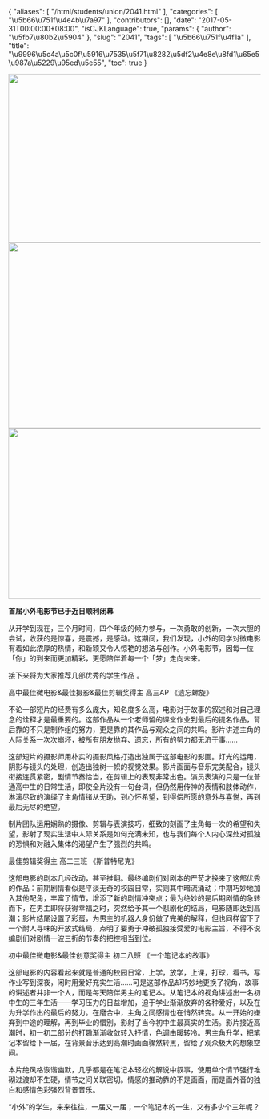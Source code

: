 {
    "aliases": [
        "/html/students/union/2041.html"
    ],
    "categories": [
        "\u5b66\u751f\u4e4b\u7a97"
    ],
    "contributors": [],
    "date": "2017-05-31T00:00:00+08:00",
    "isCJKLanguage": true,
    "params": {
        "author": "\u5fb7\u80b2\u5904"
    },
    "slug": "2041",
    "tags": [
        "\u5b66\u751f\u4f1a"
    ],
    "title": "\u9996\u5c4a\u5c0f\u5916\u7535\u5f71\u8282\u5df2\u4e8e\u8fd1\u65e5\u987a\u5229\u95ed\u5e55",
    "toc": true
}


<img
    src="https://cdn.tfls.online/mirror/full/07acb43d1eb9f09fca5dd8de673ac43bfe2ca9b7.jpg"
    style="display:block;margin-left:auto;margin-right:auto;"
    decoding="async"
    fetchpriority="auto"
    loading="lazy"
    height="336"
    width="600"
/>
<img
    src="https://cdn.tfls.online/mirror/full/000f47d766578faf8a497c49adb570122d95e07e.jpg"
    style="display:block;margin-left:auto;margin-right:auto;"
    decoding="async"
    fetchpriority="auto"
    loading="lazy"
    height="370"
    width="600"
/>
<img
    src="https://cdn.tfls.online/mirror/full/d5b24eb0ab13350516a7ea8de9de0b3edd19a0e7.jpg"
    style="display:block;margin-left:auto;margin-right:auto;"
    decoding="async"
    fetchpriority="auto"
    loading="lazy"
    height="340"
    width="600"
/>







**首届小外电影节已于近日顺利闭幕**




从开学到现在，三个月时间，四个年级的倾力参与，一次勇敢的创新，一次大胆的尝试，收获的是惊喜，是震撼，是感动。这期间，我们发现，小外的同学对微电影有着如此浓厚的热情，和新颖又令人惊艳的想法与创作。小外电影节，因每一位「你」的到来而更加精彩，更愿陪伴着每一个「梦」走向未来。









接下来将为大家推荐几部优秀的学生作品 。









高中最佳微电影&最佳摄影&最佳剪辑奖得主 高三AP 《遗忘螺旋》




不论一部短片的经费有多么庞大，知名度多么高，电影对于故事的叙述和对自己理念的诠释才是最重要的。这部作品从一个老师留的课堂作业到最后的提名作品，背后靠的不只是制作组的努力，更是靠的其作品与观众之间的共鸣。影片讲述主角的人际关系一次次崩坏，被所有朋友抛弃、遗忘，所有的努力都无济于事……




这部短片的摄影师用朴实的摄影风格打造出独属于这部电影的影画。灯光的运用，阴影与镜头的处理，创造出独树一帜的视觉效果。影片画面与音乐完美配合，镜头衔接连贯紧密，剧情节奏恰当，在剪辑上的表现非常出色。演员表演的只是一位普通高中生的日常生活，即使全片没有一句台词，但仍然用传神的表情和肢体动作，淋漓尽致的演绎了主角情绪从无助，到心怀希望，到得偿所愿的意外与喜悦，再到最后无尽的绝望。




制片团队运用娴熟的摄像、剪辑与表演技巧，细致的刻画了主角每一次的希望和失望，影射了现实生活中人际关系是如何充满未知，也与我们每个人内心深处对孤独的恐惧和对融入集体的渴望产生了强烈的共鸣。









最佳剪辑奖得主 高二三班 《斯普特尼克》




这部电影的剧本几经改动，甚至推翻。最终编剧们对剧本的严苛才换来了这部优秀的作品：前期剧情看似是平淡无奇的校园日常，实则其中暗流涌动；中期巧妙地加入其他配角，丰富了情节，增添了新的剧情冲突点；最为绝妙的是后期剧情的急转而下，在男主即将获得幸福之时，突然给予其一个悲剧化的结局，电影随即达到高潮；影片结尾设置了彩蛋，为男主的机器人身份做了完美的解释，但也同样留下了一个耐人寻味的开放式结局，点明了要勇于冲破孤独接受爱的电影主旨，不得不说编剧们对剧情一波三折的节奏的把控相当到位。









初中最佳微电影&最佳创意奖得主 初二八班 《一个笔记本的故事》




这部电影的内容看起来就是普通的校园日常，上学，放学，上课，打球，看书，写作业写到深夜，闲时用爱好充实生活……可是这部作品却巧妙地更换了视角，故事的讲述者并非一个人，而是每天陪伴男主的笔记本。从笔记本的视角讲述出一名初中生的三年生活——学习压力的日益增加，迫于学业渐渐放弃的各种爱好，以及在为升学作出的最后的努力。在磨合中，主角之间感情也在悄然转变。从一开始的嫌弃到中途的理解，再到毕业的惜别，影射了当今初中生最真实的生活。影片接近高潮时，初一初二部分的打趣渐渐收敛转入抒情，色调由暖转冷。男主角升学，把笔记本留给下一届，在背景音乐达到高潮时画面骤然转黑，留给了观众极大的想象空间。




本片绝风格诙谐幽默，几乎都是在笔记本轻松的解说中叙事，使用单个情节强行堆砌过渡却不生硬，情节之间关联密切。情感的推动靠的不是画面，而是画外音的独白和感情色彩强烈背景音乐。




“小外”的学生，来来往往，一届又一届；一个笔记本的一生，又有多少个三年呢？








